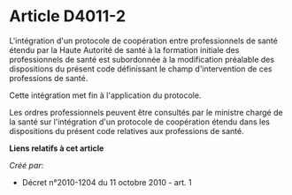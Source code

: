 # Article D4011-2

L'intégration d'un protocole de coopération entre professionnels de santé étendu par la Haute Autorité de santé à la
formation initiale des professionnels de santé est subordonnée à la modification préalable des dispositions du présent code
définissant le champ d'intervention de ces professions de santé. 

Cette intégration met fin à l'application du protocole.

Les ordres professionnels peuvent être consultés par le ministre chargé de la santé sur l'intégration d'un protocole de
coopération étendu dans les dispositions du présent code relatives aux professions de santé.

**Liens relatifs à cet article**

_Créé par_:

  - Décret n°2010-1204 du 11 octobre 2010 - art. 1
